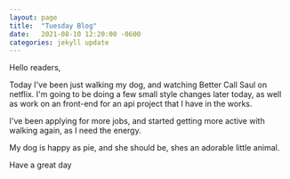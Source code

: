 ```yaml
---
layout: page
title:  "Tuesday Blog"
date:   2021-08-10 12:20:00 -0600
categories: jekyll update
---
```

Hello readers, 

Today I've been just walking my dog, and watching Better Call Saul on netflix. 
I'm going to be doing a few small style changes later today, as well as work on an front-end for an api project that I have in the works. 

I've been applying for more jobs, and started getting more active with walking again, as I need the energy.

My dog is happy as pie, and she should be, shes an adorable little animal.

Have a great day